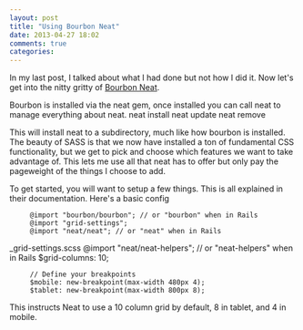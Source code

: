 ```yaml
---
layout: post
title: "Using Bourbon Neat"
date: 2013-04-27 18:02
comments: true
categories:
---
```


In my last post, I talked about what I had done but not how I did it.  Now let's get into the nitty gritty of [Bourbon Neat](http://neat.bourbon.io).

Bourbon is installed via the neat gem, once installed you can call neat to manage everything about neat.
        neat install
        neat update
        neat remove

This will install neat to a subdirectory, much like how bourbon is installed.  The beauty of SASS is that we now have installed a ton of fundamental CSS functionality, but we get to pick and choose which features we want to take advantage of.  This lets me use all that neat has to offer but only pay the pageweight of the things I choose to add.

To get started, you will want to setup a few things.  This is all explained in their documentation.  Here's a basic config

         @import "bourbon/bourbon"; // or "bourbon" when in Rails
         @import "grid-settings";
         @import "neat/neat"; // or "neat" when in Rails

_grid-settings.scss
         @import "neat/neat-helpers"; // or "neat-helpers" when in Rails
         $grid-columns: 10;

         // Define your breakpoints
         $mobile: new-breakpoint(max-width 480px 4);
         $tablet: new-breakpoint(max-width 800px 8);

This instructs Neat to use a 10 column grid by default, 8 in tablet, and 4 in mobile.
